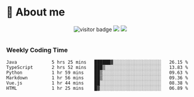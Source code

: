 <!-- ![](https://youpai.roccoshi.top/img/20200804214216.png) -->

# 🧐 About me
 
<p align="center">
<img src="https://visitor-badge.laobi.icu/badge?page_id=Lincest.Lincest&title=hits" alt="visitor badge"/>
<a href="mailto:imroccoshi@gmail.com"><img src="https://img.shields.io/badge/gmail-imroccoshi%40gmail.com-red"></a>
<a href="https://blog.roccoshi.top"><img src="https://img.shields.io/badge/blog-roccoshi-green"></a>
</p>

<div align="center">
  <img src="https://github-readme-stats.vercel.app/api?username=Lincest&show_icons=true&count_private=true&show_owner=true" alt="">
   <!-- <img src="https://github-readme-stats.vercel.app/api/wakatime?username=Moreality&v=2" alt=""/> -->
</div>

### Weekly Coding Time

<!--START_SECTION:waka-->

```text
Java             5 hrs 25 mins   ██████▓░░░░░░░░░░░░░░░░░░   26.15 %
TypeScript       2 hrs 52 mins   ███▒░░░░░░░░░░░░░░░░░░░░░   13.83 %
Python           1 hr 59 mins    ██▒░░░░░░░░░░░░░░░░░░░░░░   09.63 %
Markdown         1 hr 56 mins    ██▒░░░░░░░░░░░░░░░░░░░░░░   09.36 %
Vue.js           1 hr 44 mins    ██░░░░░░░░░░░░░░░░░░░░░░░   08.38 %
HTML             1 hr 25 mins    █▓░░░░░░░░░░░░░░░░░░░░░░░   06.89 %
```

<!--END_SECTION:waka-->



